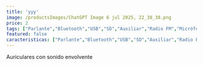 ```yaml
---
title: 'yyy'
image: /productsImages/ChatGPT Image 6 jul 2025, 22_38_38.png
price: 2
tags: ["Parlante","Bluetooth","USB","SD","Auxiliar","Radio FM","Micrófono inalámbrico","Bluetooth"]
featured: false
caracteristicas: ["Parlante","Bluetooth","USB","SD","Auxiliar","Radio FM","Micrófono inalámbrico","Bluetooth"]
---
```


Auriculares con sonido envolvente